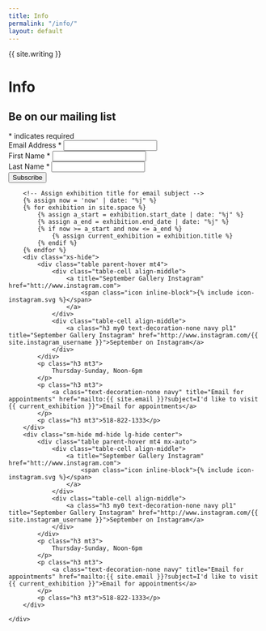 ```yaml
---
title: Info
permalink: "/info/"
layout: default
---
```


<div class="pt1">
    <div class="col-12 my3 center">
        <div id="js_streetview" class="relative" style="z-index:-1;">
        <!--
        <div class="streetview">
            <img class="" src="https://maps.googleapis.com/maps/api/streetview?size=1000x400&location=42.2498667,-73.7869834&heading=220&pitch=-0.06&fov=70&key=AIzaSyCVMendGJiHUon5HW7c35eFf81MU_gAUrI" title="">
        </div>
        -->
    </div>
</div>
<div class="clearfix">
    <div class="sm-col sm-col-6 md-col-7 lg-col-8 pr0 sm-pr2 md-pr3 lg-pr3">
        <p class="prose h3">{{ site.writing }}</p>
    </div>
    <div class="sm-col sm-col-6 md-col-5 lg-col-4 pl0 sm-pl1 md-pl2 lg-pl2">
        <h1 class="hide">Info</h1>
        <!-- Begin MailChimp Signup Form -->
        <div class="clearfix">
            <form action="//septembergallery.us13.list-manage.com/subscribe/post?u=9541e75f42d936cad8f86d52c&amp;id=d4ed0b439e" method="post" id="mc-embedded-subscribe-form" name="mc-embedded-subscribe-form" class="validate" target="_blank" novalidate>
                <div class="">
                    <h2 class="h3 regular mb0">Be on our mailing list</h2>
                    <div class="h6 right"><span class="">*</span> indicates required</div>
                    <div class="mt2">
                        <label for="mce-EMAIL">Email Address  <span class="">*</span>
                        </label>
                        <input type="email" value="" name="EMAIL" class="required input" id="mce-EMAIL">
                    </div>
                    <div class="">
                        <label for="mce-FNAME">First Name </label>  <span class="">*</span>
                        <input type="text" value="" name="FNAME" class="required input" id="mce-FNAME">
                    </div>
                    <div class="">
                        <label for="mce-LNAME">Last Name </label>  <span class="">*</span>
                        <input type="text" value="" name="LNAME" class="required input" id="mce-LNAME">
                    </div>
                    <div id="" class="clear">
                        <div class="response" id="mce-error-response" style="display:none"></div>
                        <div class="response" id="mce-success-response" style="display:none"></div>
                    </div>    <!-- real people should not fill this in and expect good things - do not remove this or risk form bot signups-->
                    <div style="position: absolute; left: -5000px;" aria-hidden="true"><input type="text" name="b_9541e75f42d936cad8f86d52c_d4ed0b439e" tabindex="-1" value=""></div>
                    <input type="submit" value="Subscribe" name="subscribe" id="" class="btn rounded white regular bg-navy">
                </div>
            </form>
        </div>
        <!--End mc_embed_signup-->

        <!-- Assign exhibition title for email subject -->
        {% assign now = 'now' | date: "%j" %}
        {% for exhibition in site.space %}
            {% assign a_start = exhibition.start_date | date: "%j" %}
            {% assign a_end = exhibition.end_date | date: "%j" %}
            {% if now >= a_start and now <= a_end %}
                {% assign current_exhibition = exhibition.title %}
            {% endif %}
        {% endfor %}
        <div class="xs-hide">
            <div class="table parent-hover mt4">
                <div class="table-cell align-middle">
                    <a title="September Gallery Instagram" href="htt://www.instagram.com">
                        <span class="icon inline-block">{% include icon-instagram.svg %}</span>
                    </a>
                </div>
                <div class="table-cell align-middle">
                    <a class="h3 my0 text-decoration-none navy pl1" title="September Gallery Instagram" href="http://www.instagram.com/{{ site.instagram_username }}">September on Instagram</a>
                </div>
            </div>
            <p class="h3 mt3">
                Thursday-Sunday, Noon-6pm
            </p>
            <p class="h3 mt3">
                <a class="text-decoration-none navy" title="Email for appointments" href="mailto:{{ site.email }}?subject=I'd like to visit {{ current_exhibition }}">Email for appointments</a>
            </p>
            <p class="h3 mt3">518-822-1333</p>
        </div>
        <div class="sm-hide md-hide lg-hide center">
            <div class="table parent-hover mt4 mx-auto">
                <div class="table-cell align-middle">
                    <a title="September Gallery Instagram" href="htt://www.instagram.com">
                        <span class="icon inline-block">{% include icon-instagram.svg %}</span>
                    </a>
                </div>
                <div class="table-cell align-middle">
                    <a class="h3 my0 text-decoration-none navy pl1" title="September Gallery Instagram" href="http://www.instagram.com/{{ site.instagram_username }}">September on Instagram</a>
                </div>
            </div>
            <p class="h3 mt3">
                Thursday-Sunday, Noon-6pm
            </p>
            <p class="h3 mt3">
                <a class="text-decoration-none navy" title="Email for appointments" href="mailto:{{ site.email }}?subject=I'd like to visit {{ current_exhibition }}">Email for appointments</a>
            </p>
            <p class="h3 mt3">518-822-1333</p>
        </div>

    </div>
</div>
